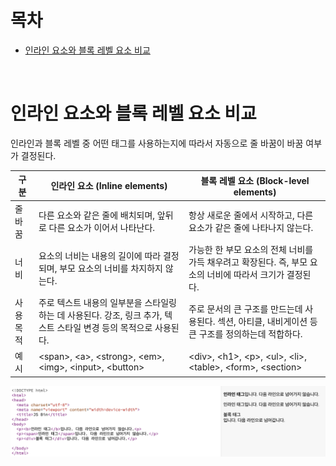 # 목차

- [인라인 요소와 블록 레벨 요소 비교](#인라인-요소와-블록-레벨-요소-비교)

<br>

# 인라인 요소와 블록 레벨 요소 비교

인라인과 블록 레벨 중 어떤 태그를 사용하는지에 따라서 자동으로 줄 바꿈이 바꿈 여부가 결정된다.

<table>
    <thead>
        <tr>
            <th>구분</th>
            <th>인라인 요소 (Inline elements)</th>
            <th>블록 레벨 요소 (Block-level elements)</th>
        </tr>
    </thead>
    <tbody>
        <tr>
            <td>줄바꿈</td>
            <td>다른 요소와 같은 줄에 배치되며, 앞뒤로 다른 요소가 이어서 나타난다.</td>
            <td>항상 새로운 줄에서 시작하고, 다른 요소가 같은 줄에 나타나지 않는다.</td>
        </tr>
        <tr>
            <td>너비</td>
            <td>요소의 너비는 내용의 길이에 따라 결정되며, 부모 요소의 너비를 차지하지 않는다.</td>
            <td>가능한 한 부모 요소의 전체 너비를 가득 채우려고 확장된다. 즉, 부모 요소의 너비에 따라서 크기가 결정된다.</td>
        </tr>
        <tr>
            <td>사용 목적</td>
            <td>주로 텍스트 내용의 일부분을 스타일링하는 데 사용된다. 강조, 링크 추가, 텍스트 스타일 변경 등의 목적으로 사용된다.</td>
            <td>주로 문서의 큰 구조를 만드는데 사용된다. 섹션, 아티클, 내비게이션 등 큰 구조를 정의하는데 적합하다.</td>
        </tr>
        <tr>
            <td>예시</td>
            <td>&lt;span&gt;, &lt;a&gt;, &lt;strong&gt;, &lt;em&gt;, &lt;img&gt;, &lt;input&gt;, &lt;button&gt;</td>
            <td>&lt;div&gt;, &lt;h1&gt;, &lt;p&gt;, &lt;ul&gt;, &lt;li&gt;, &lt;table&gt;, &lt;form&gt;, &lt;section&gt;</td>
        </tr>
    </tbody>
</table>

![alt text](./images/example-inline-block-elements.png)
